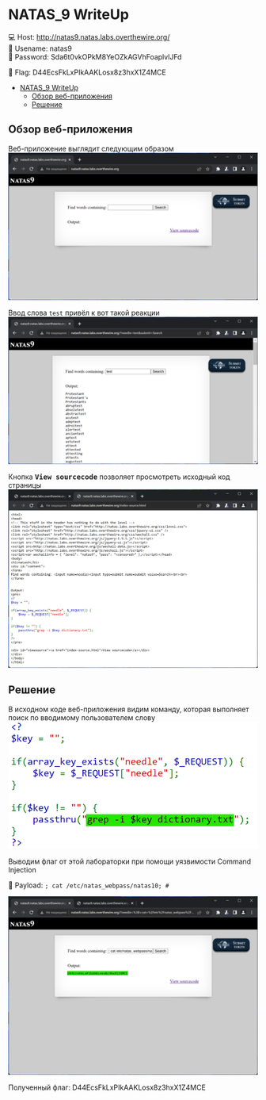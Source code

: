 # NATAS_9 WriteUp
:computer: Host: http://natas9.natas.labs.overthewire.org/  
:bust_in_silhouette: Usename: natas9  
:key: Password: Sda6t0vkOPkM8YeOZkAGVhFoaplvlJFd

:triangular_flag_on_post: Flag: D44EcsFkLxPIkAAKLosx8z3hxX1Z4MCE

- [NATAS\_9 WriteUp](#natas_9-writeup)
  - [Обзор веб-приложения](#обзор-веб-приложения)
  - [Решение](#решение)

## Обзор веб-приложения
<a name="Обзор_веб-приложения"></a> 
Веб-приложение выглядит следующим образом
![Скриншот веб-приложения](./img/natas9/natas9_0.png)

Ввод слова ``test`` привёл к вот такой реакции  
![Скриншот веб-приложения](./img/natas9/natas9_1.png)

Кнопка <kbd>**View sourcecode**</kbd> позволяет просмотреть исходный код страницы
![Скриншот исходного кода](./img/natas9/natas9_2.png)

## Решение
<a name="Решение"></a>
В исходном коде веб-приложения видим команду, которая выполняет поиск по вводимому пользователем слову
![Команда поиска](img/natas9/natas9_3.png)

Выводим флаг от этой лабораторки при помощи уязвимости Command Injection  

:space_invader: Payload: ``; cat /etc/natas_webpass/natas10; # ``  

![Получение флага](img/natas9/natas9_4.png)

Полученный флаг: D44EcsFkLxPIkAAKLosx8z3hxX1Z4MCE
